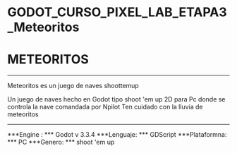 # GODOT_CURSO_PIXEL_LAB_ETAPA3_Meteoritos
# METEORITOS

***
Meteoritos es un juego de naves shoottemup 

Un juego de naves  hecho en Godot tipo shoot 'em up 2D para Pc donde se controla
la nave comandada por Npilot
Ten cuidado con la lluvia de meteoritos

***
***Engine : *** Godot v 3.3.4
***Lenguaje: *** GDScript
***Plataformna: *** PC
***Genero: *** shoot 'em up
